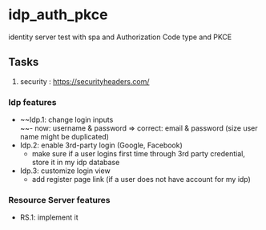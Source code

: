 # idp_auth_pkce
identity server test with spa and Authorization Code type and PKCE

## Tasks
  1. security : https://securityheaders.com/

### Idp features
  * ~~Idp.1: change login inputs  
    ~~- now: username & password => correct: email & password (size user name might be duplicated)  
  * Idp.2: enable 3rd-party login (Google, Facebook)   
    - make sure if a user logins first time through 3rd party credential, store it in my idp database  
  * Idp.3: customize login view  
    - add register page link (if a user does not have account for my idp)
### Resource Server features
  * RS.1: implement it
